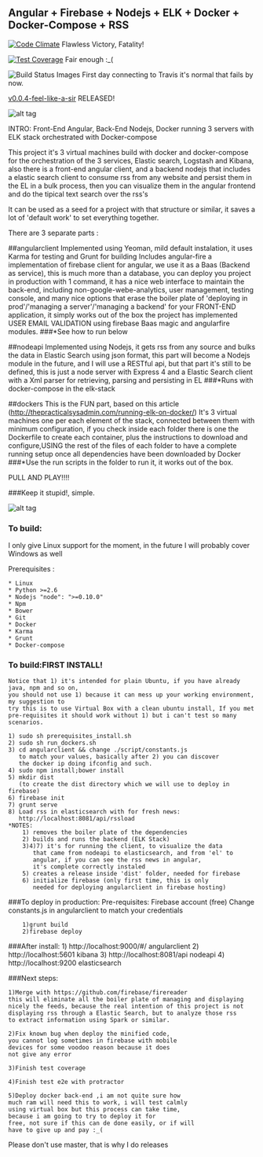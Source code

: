 ## Angular + Firebase + Nodejs + ELK + Docker + Docker-Compose + RSS
[![Code Climate](https://codeclimate.com/github/sloppylopez/docker_elk_stack/badges/gpa.svg)](https://codeclimate.com/github/sloppylopez/docker_elk_stack) Flawless Victory, Fatality!

[![Test Coverage](https://codeclimate.com/github/sloppylopez/docker_elk_stack/badges/coverage.svg)](https://codeclimate.com/github/sloppylopez/docker_elk_stack/coverage) Fair enough :_(

<img title="Build Status Images" src="https://travis-ci.org/sloppylopez/docker_elk_stack.svg"> First day connecting to Travis
it's normal that fails by now.

<a href="https://github.com/sloppylopez/docker_elk_stack/releases/tag/v0.0.4-feel-like-a-sir">v0.0.4-feel-like-a-sir</a> RELEASED! 

![alt tag](http://i3.kym-cdn.com/photos/images/original/000/161/140/feel-like-a-sir-template.jpg)

INTRO:
Front-End Angular, Back-End Nodejs, Docker running 3 servers with ELK stack orchestrated with Docker-compose

This project it's 3 virtual machines build with docker and docker-compose for the orchestration of the 3 services, Elastic search, Logstash and Kibana, also there is a front-end angular client, and a backend nodejs that includes a elastic search client to consume rss from any website and persist them in the EL in a bulk process, then you can visualize them in the angular frontend and do the tipical text search over the rss's

It can be used as a seed for a project with that structure or similar, it saves a lot of 'default work' to set everything together.

There are 3 separate parts :

##angularclient
Implemented using Yeoman, mild default instalation, it uses Karma for testing and Grunt for building
Includes angular-fire a implementation of firebase client for angular, we use it as a Baas (Backend
as service), this is much more than a database, you can deploy you project in production with 1
command, it has a nice web interface to maintain the back-end, including non-google-webe-analytics,
user management, testing console, and many nice options that erase the boiler plate of 'deploying in
prod'/'managing a server'/'managing a backend' for your FRONT-END application, it simply works out of the box
the project has implemented USER EMAIL VALIDATION using firebase Baas magic and angularfire modules.
###*See how to run below

##nodeapi
Implemented using Nodejs, it gets rss from any source and bulks the data in Elastic Search using json format, this part will become a Nodejs module in the future, and I will use a RESTful api, but that part it's still to be defined, this is just a node server with Express 4 and a Elastic Search client with a Xml parser for retrieving, parsing and persisting in EL
###*Runs with docker-compose in the elk-stack

##dockers
This is the FUN part, based on this article (http://thepracticalsysadmin.com/running-elk-on-docker/)
It's 3 virtual machines one per each element of the stack, connected between them with minimum configuration, if you check inside each folder there is one the Dockerfile to create each
container, plus the instructions to download and configure,USING the rest of the files of each folder to have a complete running setup once all dependencies have been downloaded by Docker
###*Use the run scripts in the folder to run it, it works out of the box.

PULL AND PLAY!!!!

###Keep it stupid!, simple.

![alt tag](http://lh3.ggpht.com/ZpL4xc4OOMqiKxrLzJ3w33AOlu5ERX4ZbAsEWqSBQWeLYLF2hybEw11D5msBRLtGY1DoKYMI-A8VBx3yvwpNNUmr=s250)

### To build:
I only give Linux support for the moment, 
in the future I will probably cover Windows as well

Prerequisites :

    * Linux
    * Python >=2.6
    * Nodejs "node": ">=0.10.0"
    * Npm
    * Bower
    * Git
    * Docker
    * Karma
    * Grunt
    * Docker-compose

### To build:FIRST INSTALL!
    Notice that 1) it's intended for plain Ubuntu, if you have already java, npm and so on, 
    you should not use 1) because it can mess up your working environment, my suggestion to 
    try this is to use Virtual Box with a clean ubuntu install, If you met 
    pre-requisites it should work without 1) but i can't test so many scenarios.

    1) sudo sh prerequisites_install.sh
    2) sudo sh run_dockers.sh
    3) cd angularclient && change ./script/constants.js 
       to match your values, basically after 2) you can discover 
       the docker ip doing ifconfig and such.
    4) sudo npm install;bower install
    5) mkdir dist
       (to create the dist directory which we will use to deploy in firebase)
    6) firebase init
    7) grunt serve
    8) Load rss in elasticsearch with for fresh news:
       http://localhost:8081/api/rssload
    *NOTES:
        1) removes the boiler plate of the dependencies
        2) builds and runs the backend (ELK Stack)
        3)4)7) it's for running the client, to visualize the data
           that came from nodeapi to elasticsearch, and from 'el' to
           angular, if you can see the rss news in angular,
           it's complete correctly instaled
        5) creates a release inside 'dist' folder, needed for firebase
        6) initialize firebase (only first time, this is only 
           needed for deploying angularclient in firebase hosting)

###To deploy in production:
        Pre-requisites:
            Firebase account (free)
            Change constants.js in angularclient to match your credentials
            
        1)grunt build
        2)firebase deploy

###After install:
        1) http://localhost:9000/#/    angularclient
        2) http://localhost:5601       kibana
        3) http://localhost:8081/api   nodeapi
        4) http://localhost:9200       elasticsearch

    
###Next steps:
            
    1)Merge with https://github.com/firebase/firereader
    this will eliminate all the boiler plate of managing and displaying
    nicely the feeds, because the real intention of this project is not
    displaying rss through a Elastic Search, but to analyze those rss
    to extract information using Spark or similar.

    2)Fix known bug when deploy the minified code,
    you cannot log sometimes in firebase with mobile
    devices for some voodoo reason because it does
    not give any error

    3)Finish test coverage
           
    4)Finish test e2e with protractor

    5)Deploy docker back-end ,i am not quite sure how
    much ram will need this to work, i will test calmly
    using virtual box but this process can take time,
    because i am going to try to deploy it for
    free, not sure if this can de done easily, or if will
    have to give up and pay :_(

Please don't use master, that is why I do releases


